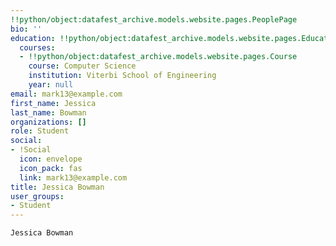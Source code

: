 ```yaml
---
!!python/object:datafest_archive.models.website.pages.PeoplePage
bio: ''
education: !!python/object:datafest_archive.models.website.pages.Education
  courses:
  - !!python/object:datafest_archive.models.website.pages.Course
    course: Computer Science
    institution: Viterbi School of Engineering
    year: null
email: mark13@example.com
first_name: Jessica
last_name: Bowman
organizations: []
role: Student
social:
- !Social
  icon: envelope
  icon_pack: fas
  link: mark13@example.com
title: Jessica Bowman
user_groups:
- Student
---
```


    Jessica Bowman
    